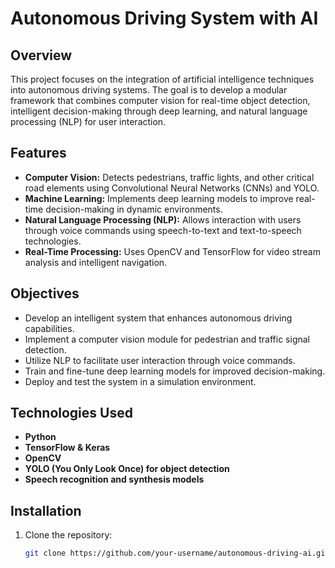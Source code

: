 # Autonomous Driving System with AI

## Overview
This project focuses on the integration of artificial intelligence techniques into autonomous driving systems. The goal is to develop a modular framework that combines computer vision for real-time object detection, intelligent decision-making through deep learning, and natural language processing (NLP) for user interaction.

## Features
- **Computer Vision:** Detects pedestrians, traffic lights, and other critical road elements using Convolutional Neural Networks (CNNs) and YOLO.
- **Machine Learning:** Implements deep learning models to improve real-time decision-making in dynamic environments.
- **Natural Language Processing (NLP):** Allows interaction with users through voice commands using speech-to-text and text-to-speech technologies.
- **Real-Time Processing:** Uses OpenCV and TensorFlow for video stream analysis and intelligent navigation.

## Objectives
- Develop an intelligent system that enhances autonomous driving capabilities.
- Implement a computer vision module for pedestrian and traffic signal detection.
- Utilize NLP to facilitate user interaction through voice commands.
- Train and fine-tune deep learning models for improved decision-making.
- Deploy and test the system in a simulation environment.

## Technologies Used
- **Python**
- **TensorFlow & Keras**
- **OpenCV**
- **YOLO (You Only Look Once) for object detection**
- **Speech recognition and synthesis models**

## Installation
1. Clone the repository:
   ```bash
   git clone https://github.com/your-username/autonomous-driving-ai.git
